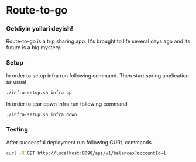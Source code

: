 # Route-to-go

### Getdiyin yollari deyish!


Route-to-go is a trip sharing app. It's brought to life several days ago and its future is a big mystery. 


### Setup

In order to setup infra run following command. Then start spring application as usual


```sh
./infra-setup.sh infra up 
```

In order to tear down infra run following command
```sh
./infra-setup.sh infra down
```

### Testing

After successful deployment run following CURL commands

```sh
curl -X GET http://localhost:8090/api/v1/balances?accountId=1
```








